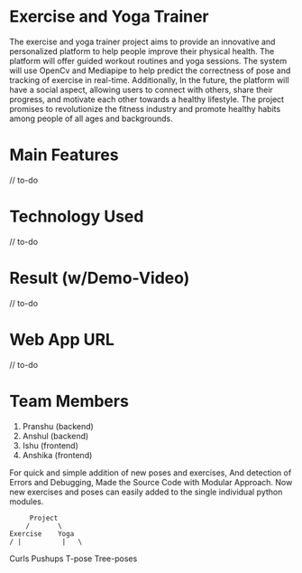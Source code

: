 # Exercise and Yoga Trainer
The exercise and yoga trainer project aims to provide an innovative and personalized platform to help people improve their physical health. The platform will offer guided workout routines and yoga sessions. The system will use OpenCv and Mediapipe to help predict the correctness of pose and tracking of exercise in real-time. Additionally, In the future, the platform will have a social aspect, allowing users to connect with others, share their progress, and motivate each other towards a healthy lifestyle. The project promises to revolutionize the fitness industry and promote healthy habits among people of all ages and backgrounds. 

# Main Features 
// to-do

# Technology Used
// to-do  
 
# Result (w/Demo-Video) 
// to-do

# Web App URL 
// to-do 

# Team Members
1. Pranshu (backend)
2. Anshul (backend)
3. Ishu (frontend) 
4. Anshika (frontend)


For quick and simple addition of new poses and exercises,
And detection of Errors and Debugging,
Made the Source Code with Modular Approach.
Now new exercises and poses can easily added 
to the single individual python modules.  

         Project
        /       \
    Exercise    Yoga
    / |          |   \
Curls Pushups  T-pose Tree-poses


